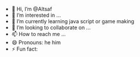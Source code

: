 - 👋 Hi, I’m @Altsaf
- 👀 I’m interested in ...
- 🌱 I’m currently learning java script or game making
- 💞️ I’m looking to collaborate on ...
- 📫 How to reach me ...
- 😄 Pronouns: he him
- ⚡ Fun fact: 

<!---
Altsaf/Altsaf is a ✨ special ✨ repository because its `README.md` (this file) appears on your GitHub profile.
You can click the Preview link to take a look at your changes.
--->
